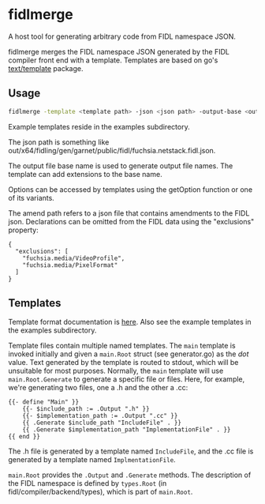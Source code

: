 # fidlmerge

A host tool for generating arbitrary code from FIDL namespace JSON.

fidlmerge merges the FIDL namespace JSON generated by the FIDL compiler front
end with a template. Templates are based on go's [text/template](https://golang.org/pkg/text/template/) package.

## Usage

``` bash
fidlmerge -template <template path> -json <json path> -output-base <output file base name> [ -options key=value,... ] [ -amend <amend path> ]
```

Example templates reside in the examples subdirectory.

The json path is something like out/x64/fidling/gen/garnet/public/fidl/fuchsia.netstack.fidl.json.

The output file base name is used to generate output file names. The template
can add extensions to the base name.

Options can be accessed by templates using the getOption function or one of its
variants.

The amend path refers to a json file that contains amendments to the FIDL json.
Declarations can be omitted from the FIDL data using the "exclusions" property:

```
{
  "exclusions": [
    "fuchsia.media/VideoProfile",
    "fuchsia.media/PixelFormat"
  ]
}
```

## Templates

Template format documentation is [here](https://golang.org/pkg/text/template/).
Also see the example templates in the examples subdirectory.

Template files contain multiple named templates. The `main` template is invoked
initially and given a `main.Root` struct
(see generator.go) as the *dot* value. Text generated by the template is routed
to stdout, which will be unsuitable for most purposes. Normally, the `main`
template will use `main.Root.Generate` to generate a specific file or files.
Here, for example, we're generating two files, one a .h and the other a .cc:

```
{{- define "Main" }}
    {{- $include_path := .Output ".h" }}
    {{- $implementation_path := .Output ".cc" }}
    {{ .Generate $include_path "IncludeFile" . }}
    {{ .Generate $implementation_path "ImplementationFile" . }}
{{ end }}
```

The .h file is generated by a template named `IncludeFile`, and the .cc file is
generated by a template named `ImplmentationFile`.

`main.Root` provides the `.Output` and `.Generate` methods. The description of
the FIDL namespace is defined by `types.Root` (in fidl/compiler/backend/types),
which is part of `main.Root`.

